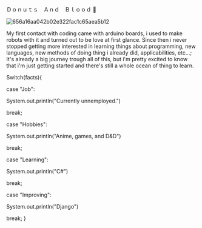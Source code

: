 Ｄｏｎｕｔｓ　Ａｎｄ　Ｂｌｏｏｄ 🍩

![656a16aa042b02e322fac1c65aea5b12](https://user-images.githubusercontent.com/59175438/176589517-df9ceccc-9d2a-4996-a8d2-736f8edabb00.jpg)

 
My first contact with coding came with arduino boards, i used to make robots with it and turned out to be love at first glance.
Since then i never stopped getting more interested in learning things about programming, new languages, new methods of doing thing i already did, applicabilities, etc...;
It's already a big journey trough all of this, but i'm pretty excited to know that i'm just getting started and there's still a whole ocean of thing to learn.

Switch(facts){

case "Job":

System.out.println("Currently unnemployed.")

break;

case "Hobbies":

System.out.println("Anime, games, and D&D")

break;

case "Learning":

System.out.println("C#")

break;

case "Improving":

System.out.println("Django")

break;
}
